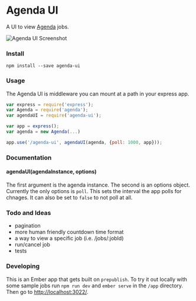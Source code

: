 # Agenda UI

A UI to view [Agenda](https://github.com/rschmukler/agenda) jobs.

![Agenda UI Screenshot](https://raw.githubusercontent.com/moudy/agenda-ui/screenshot/agenda-ui-screenshot.png)


### Install
```
npm install --save agenda-ui
```

### Usage
The Agenda UI is middleware you can mount at a path in your express app.
```js
var express = require('express');
var Agenda = require('agenda');
var agendaUI = require('agenda-ui');

var app = express();
var agenda = new Agenda(...)

app.use('/agenda-ui', agendaUI(agenda, {poll: 1000, app}));
```

### Documentation
#### agendaUI(agendaInstance, options)
The first argument is the agenda instance. The second is an options object. Currently the only options is `poll`. This sets the interval the app polls for chnages. It can also be set to `false` to not poll at all.


### Todo and Ideas
- pagination
- more human friendly countdown time format
- a way to view a specific job (i.e. /jobs/:jobId)
- run/cancel job
- tests


### Developing
This is an Ember app that gets built on `prepublish`. To try it out locally with some sample jobs run `npm run dev` and `ember serve` in the `/app` directory. Then go to [http://localhost:3022/](http://localhost:3022/agenda-ui).
